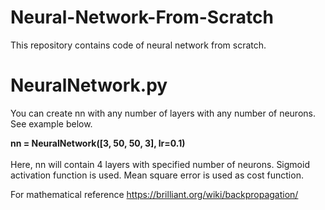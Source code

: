 # Neural-Network-From-Scratch
This repository contains code of neural network from scratch.

# NeuralNetwork.py
You can create nn with any number of layers with any number of neurons. See example below.

<b>nn = NeuralNetwork([3, 50, 50, 3], lr=0.1)</b><br><br>
Here, nn will contain 4 layers with specified number of neurons. Sigmoid activation function is used. Mean square error is used as cost function.

For mathematical reference
https://brilliant.org/wiki/backpropagation/
